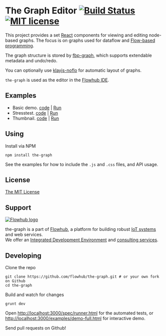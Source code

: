The Graph Editor [![Build Status](https://secure.travis-ci.org/flowhub/the-graph.png?branch=master)](http://travis-ci.org/flowhub/the-graph) [![MIT license](http://img.shields.io/badge/License-MIT-brightgreen.svg)](#license)
================

This project provides a set [React](https://facebook.github.io/react) components for viewing and editing node-based graphs.
The focus is on graphs used for dataflow and [Flow-based programming](https://en.wikipedia.org/wiki/Flow-based_programming).

The graph structure is stored by [fbp-graph](https://github.com/flowbased/fbp-graph), which supports extendable metadata and undo/redo.

You can optionally use [klayjs-noflo](https://github.com/noflo/klayjs-noflo) for automatic layout of graphs.

`the-graph` is used as the editor in the [Flowhub IDE](https://flowhub.io).

## Examples

* Basic demo. [code](./examples/demo-simple.html) |
[Run](https://flowhub.github.io/the-graph/examples/demo-simple.html)
* Stresstest. [code](./examples/demo-full.html) |
[Run](https://flowhub.github.io/the-graph/examples/demo-full.html)
* Thumbnail. [code](./examples/demo-thumbnail.html) |
[Run](https://flowhub.github.io/the-graph/examples/demo-thumbnail.html)

## Using

Install via NPM

    npm install the-graph

See the examples for how to include the `.js` and `.css` files, and API usage.

## License

[The MIT License](./LICENSE-MIT.txt)

## Support
[![Flowhub logo](https://flowhub.io/assets/banner-github.png)](https://flowhub.io)

the-graph is a part of [Flowhub](https://flowhub.io), a platform for building robust [IoT systems](https://flowhub.io/iot) and web services.<br>
We offer an [Integrated Development Environment](https://app.flowhub.io) and [consulting services](https://flowhub.io/consulting).

## Developing

Clone the repo

    git clone https://github.com/flowhub/the-graph.git # or your own fork on Github
    cd the-graph

Build and watch for changes

    grunt dev

Open [http://localhost:3000/spec/runner.html](http://localhost:3000/spec/runner.html) for the automated tests,
or [http://localhost:3000/examples/demo-full.html](http://localhost:3000/examples/demo-full.html) for interactive demo.

Send pull requests on Github!
